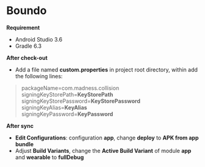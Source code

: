 # Boundo

**Requirement**
- Android Studio 3.6
- Gradle 6.3

**After check-out**
- Add a file named **custom.properties** in project root directory, within add the following lines:
> packageName=com.madness.collision  
> signingKeyStorePath=**KeyStorePath**  
> signingKeyStorePassword=**KeyStorePassword**  
> signingKeyAlias=**KeyAlias**  
> signingKeyPassword=**KeyPassword**  

**After sync**
- **Edit Configurations**: configuration **app**, change **deploy** to **APK from app bundle**
- Adjust **Build Variants**, change the **Active Build Variant** of module **app** and **wearable** to **fullDebug**
